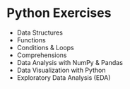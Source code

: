 # Python Exercises

- Data Structures
- Functions
- Conditions & Loops
- Comprehensions
- Data Analysis with NumPy & Pandas
- Data Visualization with Python
- Exploratory Data Analysis (EDA)

